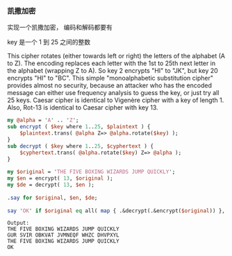 ### 凯撒加密

实现一个凯撒加密， 编码和解码都要有

 key 是一个 1 到 25 之间的整数

This cipher rotates (either towards left or right) the letters of the alphabet (A to Z).
The encoding replaces each letter with the 1st to 25th next letter in the alphabet (wrapping Z to A). So key 2 encrypts "HI" to "JK", but key 20 encrypts "HI" to "BC".
This simple "monoalphabetic substitution cipher" provides almost no security, because an attacker who has the encoded message can either use frequency analysis to guess the key, or just try all 25 keys.
Caesar cipher is identical to Vigenère cipher with a key of length 1. 
Also, Rot-13 is identical to Caesar cipher with key 13.


```perl
my @alpha = 'A' .. 'Z';
sub encrypt ( $key where 1..25, $plaintext ) {
    $plaintext.trans( @alpha Z=> @alpha.rotate($key) );
}
sub decrypt ( $key where 1..25, $cyphertext ) {
    $cyphertext.trans( @alpha.rotate($key) Z=> @alpha );
}
 
my $original = 'THE FIVE BOXING WIZARDS JUMP QUICKLY';
my $en = encrypt( 13, $original );
my $de = decrypt( 13, $en );
 
.say for $original, $en, $de;
 
say 'OK' if $original eq all( map { .&decrypt(.&encrypt($original)) }, 1..25 );
```

    Output:
    THE FIVE BOXING WIZARDS JUMP QUICKLY
    GUR SVIR OBKVAT JVMNEQF WHZC DHVPXYL
    THE FIVE BOXING WIZARDS JUMP QUICKLY
    OK

